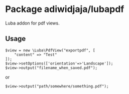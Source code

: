 # Package adiwidjaja/lubapdf

Luba addon for pdf views.

## Usage

    $view = new \Luba\PdfView("exportpdf", [
        "content" => "Test"
    ]);
    $view->setOptions(['orientation'=>'Landscape']);
    $view->output("filename_when_saved.pdf");

or

    $view->output("path/somewhere/something.pdf");